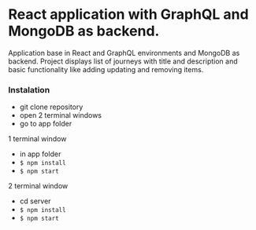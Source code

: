 # React application with GraphQL and MongoDB as backend.

Application base in React and GraphQL environments and MongoDB as backend.
Project displays list of journeys with title and description and basic functionality like adding updating and removing items.

### Instalation

- git clone repository
- open 2 terminal windows
- go to app folder

1 terminal window

- in app folder
- `$ npm install`
- `$ npm start`

2 terminal window

- cd server
- `$ npm install`
- `$ npm start`
